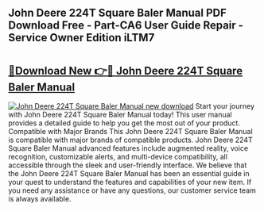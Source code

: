 ## John Deere 224T Square Baler Manual PDF Download Free - Part-CA6 User Guide Repair - Service Owner Edition iLTM7

# <h2><a href="http://bc66306.oget.top/?id=John+Deere+224T+Square+Baler+Manual">🔗Download New 👉🔴 John Deere 224T Square Baler Manual</a></h2>

[![John Deere 224T Square Baler Manual new download](https://i.imgur.com/5g1atiW.png)](http://bc66306.oget.top/?id=John+Deere+224T+Square+Baler+Manual)
Start your journey with John Deere 224T Square Baler Manual today! This user manual provides a detailed guide to help you get the most out of your product. Compatible with Major Brands This John Deere 224T Square Baler Manual is compatible with major brands of compatible products. John Deere 224T Square Baler Manual advanced features include augmented reality, voice recognition, customizable alerts, and multi-device compatibility, all accessible through the sleek and user-friendly interface. We believe that the John Deere 224T Square Baler Manual has been an essential guide in your quest to understand the features and capabilities of your new item. If you need any assistance or have any questions, our customer service team is always available.
